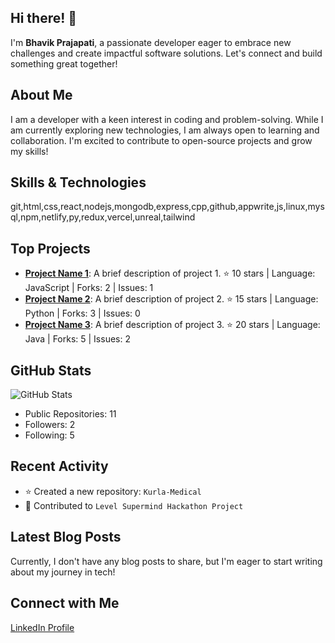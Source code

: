 ## Hi there! 👋

I'm **Bhavik Prajapati**, a passionate developer eager to embrace new challenges and create impactful software solutions. Let's connect and build something great together!

## About Me

I am a developer with a keen interest in coding and problem-solving. While I am currently exploring new technologies, I am always open to learning and collaboration. I'm excited to contribute to open-source projects and grow my skills!

## Skills & Technologies

git,html,css,react,nodejs,mongodb,express,cpp,github,appwrite,js,linux,mysql,npm,netlify,py,redux,vercel,unreal,tailwind

## Top Projects

- **[Project Name 1](#)**: A brief description of project 1. ⭐️ 10 stars | Language: JavaScript | Forks: 2 | Issues: 1
- **[Project Name 2](#)**: A brief description of project 2. ⭐️ 15 stars | Language: Python | Forks: 3 | Issues: 0
- **[Project Name 3](#)**: A brief description of project 3. ⭐️ 20 stars | Language: Java | Forks: 5 | Issues: 2

## GitHub Stats

![GitHub Stats](https://github-readme-stats.vercel.app/api?username=bhavikprajapati&show_icons=true&theme=radical)
- Public Repositories: 11
- Followers: 2
- Following: 5

## Recent Activity

- ⭐ Created a new repository: `Kurla-Medical`
- 🔄 Contributed to `Level Supermind Hackathon Project`

## Latest Blog Posts

Currently, I don't have any blog posts to share, but I'm eager to start writing about my journey in tech!

## Connect with Me

[LinkedIn Profile](https://www.linkedin.com/in/bhavik-prajapati-001li)
